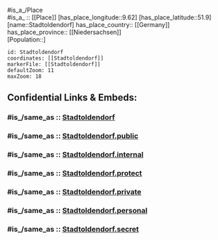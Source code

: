 ﻿---
confidential: public
isDeleted: false
location:
- 51.9
- 9.62
mapmarker: city
mapzoom:
- 7
- 12
SpocWebEntityId: 34505
tags:
- geo/City
type: City
---

#is_a_/Place  
#is_a_ :: [[Place]] 
[has_place_longitude::9.62] 
[has_place_latitude::51.9] 
[name::Stadtoldendorf] 
has_place_country:: [[Germany]]  
has_place_province:: [[Niedersachsen]]  
[Population::] 



```leaflet
id: Stadtoldendorf
coordinates: [[Stadtoldendorf]] 
markerFile: [[Stadtoldendorf]] 
defaultZoom: 11 
maxZoom: 18
```


## Confidential Links & Embeds: 

### #is_/same_as :: [Stadtoldendorf](/_Standards/Earth/Continent/Europe/Europe~Central/Germany/Germany~West/Niedersachsen/counties~Niedersachsen/Holzminden/cities~Holzminden/Eschershausen-Stadtoldendorf/boroughs~Stadtoldendf/Stadtoldendorf.md) 

### #is_/same_as :: [Stadtoldendorf.public](/_public/Earth/Continent/Europe/Europe~Central/Germany/Germany~West/Niedersachsen/counties~Niedersachsen/Holzminden/cities~Holzminden/Eschershausen-Stadtoldendorf/boroughs~Stadtoldendf/Stadtoldendorf.public.md) 

### #is_/same_as :: [Stadtoldendorf.internal](/_internal/Earth/Continent/Europe/Europe~Central/Germany/Germany~West/Niedersachsen/counties~Niedersachsen/Holzminden/cities~Holzminden/Eschershausen-Stadtoldendorf/boroughs~Stadtoldendf/Stadtoldendorf.internal.md) 

### #is_/same_as :: [Stadtoldendorf.protect](/_protect/Earth/Continent/Europe/Europe~Central/Germany/Germany~West/Niedersachsen/counties~Niedersachsen/Holzminden/cities~Holzminden/Eschershausen-Stadtoldendorf/boroughs~Stadtoldendf/Stadtoldendorf.protect.md) 

### #is_/same_as :: [Stadtoldendorf.private](/_private/Earth/Continent/Europe/Europe~Central/Germany/Germany~West/Niedersachsen/counties~Niedersachsen/Holzminden/cities~Holzminden/Eschershausen-Stadtoldendorf/boroughs~Stadtoldendf/Stadtoldendorf.private.md) 

### #is_/same_as :: [Stadtoldendorf.personal](/_personal/Earth/Continent/Europe/Europe~Central/Germany/Germany~West/Niedersachsen/counties~Niedersachsen/Holzminden/cities~Holzminden/Eschershausen-Stadtoldendorf/boroughs~Stadtoldendf/Stadtoldendorf.personal.md) 

### #is_/same_as :: [Stadtoldendorf.secret](/_secret/Earth/Continent/Europe/Europe~Central/Germany/Germany~West/Niedersachsen/counties~Niedersachsen/Holzminden/cities~Holzminden/Eschershausen-Stadtoldendorf/boroughs~Stadtoldendf/Stadtoldendorf.secret.md)

